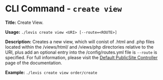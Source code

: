 
# CLI Command - `create view`

**Title:** Create View.

**Usage:** `./levis create view <URI> [--route=<ROUTE>]`

**Description:** Creates a new view, which will conist of .html and .php files located within the /views/html/ and /views/php directories relative to the URI, plus add an optional entry into the /config/routes.yml file is `--route` is specified.   For full information, please visit the [Default PublicSite Controller](../http/public_site.md) page of the documentation.

**Example:** `./levis create view order/create`


